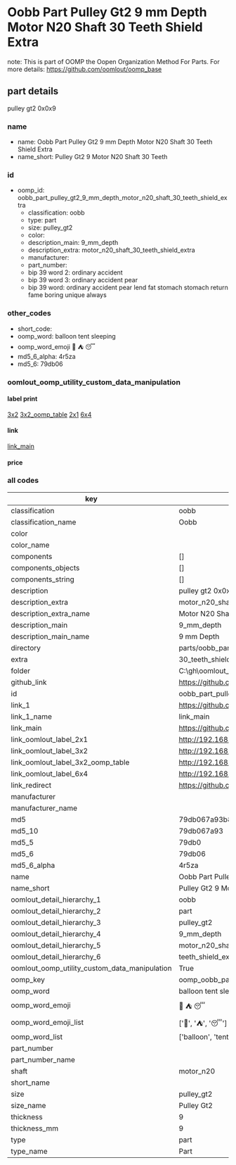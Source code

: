 # Oobb Part Pulley Gt2 9 mm Depth Motor N20 Shaft 30 Teeth Shield Extra  

note: This is part of OOMP the Oopen Organization Method For Parts. For more details: https://github.com/oomlout/oomp_base

##  part details
  



pulley gt2 0x0x9



### name
* name: Oobb Part Pulley Gt2 9 mm Depth Motor N20 Shaft 30 Teeth Shield Extra
* name_short: Pulley Gt2 9 Motor N20 Shaft 30 Teeth
### id
* oomp_id: oobb_part_pulley_gt2_9_mm_depth_motor_n20_shaft_30_teeth_shield_extra
  * classification: oobb
  * type: part
  * size: pulley_gt2
  * color: 
  * description_main: 9_mm_depth
  * description_extra: motor_n20_shaft_30_teeth_shield_extra
  * manufacturer: 
  * part_number: 
  * bip 39 word 2: ordinary accident
  * bip 39 word 3: ordinary accident pear
  * bip 39 word: ordinary accident pear lend fat stomach stomach return fame boring unique always

### other_codes
* short_code: 
* oomp_word: balloon tent sleeping
* oomp_word_emoji :balloon: :tent: :sleeping:
* md5_6_alpha: 4r5za
* md5_6: 79db06






### oomlout_oomp_utility_custom_data_manipulation
#### label print
[3x2](http://192.168.1.245:1112/?label=oomp%204r5za)
[3x2_oomp_table](http://192.168.1.108:1112/?label=oomp%204r5za)
[2x1](http://192.168.1.242:1112/?label=oomp%204r5za)
[6x4](http://192.168.1.55:1112/?label=oomp%204r5za)    

#### link

[link_main](https://github.com/oomlout/oomlout_oobb_version_4_generated_parts/tree/main/navigation_oomp/oobb/part/pulley_gt2/9_mm_depth/motor_n20_shaft_30_teeth_shield_extra/part)                              

#### price







### all codes 
| key | value |  
| --- | --- |  
| classification | oobb |  
| classification_name | Oobb |  
| color |  |  
| color_name |  |  
| components | [] |  
| components_objects | [] |  
| components_string | [] |  
| description | pulley gt2 0x0x9 |  
| description_extra | motor_n20_shaft_30_teeth_shield_extra |  
| description_extra_name | Motor N20 Shaft 30 Teeth Shield Extra |  
| description_main | 9_mm_depth |  
| description_main_name | 9 mm Depth |  
| directory | parts/oobb_part_pulley_gt2_9_mm_depth_motor_n20_shaft_30_teeth_shield_extra |  
| extra | 30_teeth_shield |  
| folder | C:\gh\oomlout_oobb_version_4_generated_parts\parts\oobb_part_pulley_gt2_9_mm_depth_motor_n20_shaft_30_teeth_shield_extra |  
| github_link | https://github.com/oomlout/oomlout_oomp_part_src/tree/main/parts/oobb_part_pulley_gt2_9_mm_depth_motor_n20_shaft_30_teeth_shield_extra |  
| id | oobb_part_pulley_gt2_9_mm_depth_motor_n20_shaft_30_teeth_shield_extra |  
| link_1 | https://github.com/oomlout/oomlout_oobb_version_4_generated_parts/tree/main/navigation_oomp/oobb/part/pulley_gt2/9_mm_depth/motor_n20_shaft_30_teeth_shield_extra/part |  
| link_1_name | link_main |  
| link_main | https://github.com/oomlout/oomlout_oobb_version_4_generated_parts/tree/main/navigation_oomp/oobb/part/pulley_gt2/9_mm_depth/motor_n20_shaft_30_teeth_shield_extra/part |  
| link_oomlout_label_2x1 | http://192.168.1.242:1112/?label=oomp%204r5za |  
| link_oomlout_label_3x2 | http://192.168.1.245:1112/?label=oomp%204r5za |  
| link_oomlout_label_3x2_oomp_table | http://192.168.1.108:1112/?label=oomp%204r5za |  
| link_oomlout_label_6x4 | http://192.168.1.55:1112/?label=oomp%204r5za |  
| link_redirect | https://github.com/oomlout/oomlout_oobb_version_4_generated_parts/tree/main/parts/oobb_pulley_gt2_09_ex_30_teeth_shield_sh_motor_n20 |  
| manufacturer |  |  
| manufacturer_name |  |  
| md5 | 79db067a93b83ac758a9b7ff44005ce2 |  
| md5_10 | 79db067a93 |  
| md5_5 | 79db0 |  
| md5_6 | 79db06 |  
| md5_6_alpha | 4r5za |  
| name | Oobb Part Pulley Gt2 9 mm Depth Motor N20 Shaft 30 Teeth Shield Extra |  
| name_short | Pulley Gt2 9 Motor N20 Shaft 30 Teeth |  
| oomlout_detail_hierarchy_1 | oobb |  
| oomlout_detail_hierarchy_2 | part |  
| oomlout_detail_hierarchy_3 | pulley_gt2 |  
| oomlout_detail_hierarchy_4 | 9_mm_depth |  
| oomlout_detail_hierarchy_5 | motor_n20_shaft_30 |  
| oomlout_detail_hierarchy_6 | teeth_shield_extra |  
| oomlout_oomp_utility_custom_data_manipulation | True |  
| oomp_key | oomp_oobb_part_pulley_gt2_9_mm_depth_motor_n20_shaft_30_teeth_shield_extra |  
| oomp_word | balloon tent sleeping |  
| oomp_word_emoji | :balloon: :tent: :sleeping: |  
| oomp_word_emoji_list | [':balloon:', ':tent:', ':sleeping:'] |  
| oomp_word_list | ['balloon', 'tent', 'sleeping'] |  
| part_number |  |  
| part_number_name |  |  
| shaft | motor_n20 |  
| short_name |  |  
| size | pulley_gt2 |  
| size_name | Pulley Gt2 |  
| thickness | 9 |  
| thickness_mm | 9 |  
| type | part |  
| type_name | Part |  
